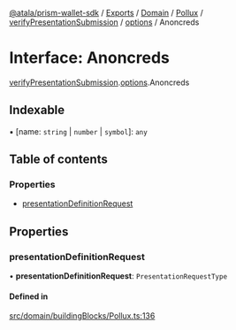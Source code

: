 [@atala/prism-wallet-sdk](../README.md) / [Exports](../modules.md) / [Domain](../modules/Domain.md) / [Pollux](../modules/Domain.Pollux.md) / [verifyPresentationSubmission](../modules/Domain.Pollux.verifyPresentationSubmission.md) / [options](../modules/Domain.Pollux.verifyPresentationSubmission.options.md) / Anoncreds

# Interface: Anoncreds

[verifyPresentationSubmission](../modules/Domain.Pollux.verifyPresentationSubmission.md).[options](../modules/Domain.Pollux.verifyPresentationSubmission.options.md).Anoncreds

## Indexable

▪ [name: `string` \| `number` \| `symbol`]: `any`

## Table of contents

### Properties

- [presentationDefinitionRequest](Domain.Pollux.verifyPresentationSubmission.options.Anoncreds.md#presentationdefinitionrequest)

## Properties

### presentationDefinitionRequest

• **presentationDefinitionRequest**: `PresentationRequestType`

#### Defined in

[src/domain/buildingBlocks/Pollux.ts:136](https://github.com/hyperledger/identus-edge-agent-sdk-ts/blob/412988e74b53c977d2db02a120bdfcde11978df5/src/domain/buildingBlocks/Pollux.ts#L136)
